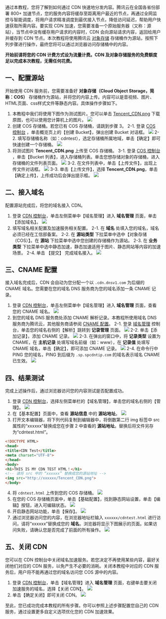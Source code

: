 通过本教程，您将了解到如何通过 CDN 快速地分发内容。腾讯云在全国各省份部署 800+ 加速节点，您的服务内容将缓存至距离用户最近的节点，再通过全网监控与智能调度，将用户请求精准调度到最优接入节点，降低访问延迟，帮助用户快速获取所需内容。要实现 CDN 加速，您需要准备一个原始服务器（又称：源站），当节点中没有缓存用户请求的内容时，CDN 会向源站请求内容，返回给用户并缓存到 CDN 节点。本次教程将使用腾讯云 [对象存储](https://cloud.tencent.com/product/cos) 存储桶作为源站，按照下列步骤进行操作，最终您将可以通过浏览器访问存储桶中的内容。

**开始前请将您的 CDN 计费方式设为流量计费。CDN 及对象存储服务的免费额度足以完成本次教程，无需任何花费。**

## 一、配置源站
开始使用 CDN 服务前，您需要准备好 **对象存储（Cloud Object Storage，简称：COS）** 存储桶作为源站，并将您的内容上传。内容可以是音视频、图片、HTML页面、css样式文件等静态内容。具体操作步骤如下。
1. 本教程中我们将使用下图作为测试图片。您可以单击 [Tencent_CDN.png](http://cdntest-1253833564.cosgz.myqcloud.com/Tencent_CDN.png) 下载原图，也可以使用您计算机上的图片。
![](https://mc.qcloudimg.com/static/img/975e127f832bf943b5b0575d96c9d160/Tencent_CDN.png)
2. 创建 COS 存储桶。若您已有 COS 存储桶，请跳到步骤 3。
	2-1. 登录 [COS 控制台](https://console.cloud.tencent.com/cos4) ，单击概览页上的【创建 Bucket】，弹出创建 Bucket 对话框。
	![](https://mc.qcloudimg.com/static/img/94a92b09d6dd58e9de2e9a3c8a3c3586/image.png)
	2-2. 填写存储桶名称（如：cdntest），选定存储桶所属地域，单击【确定】即可快速创建一个存储桶。
	![](https://mc.qcloudimg.com/static/img/2da55897ed9666300bb2a0eeacdb0ea6/create_bucket.png)
3. 将测试图片 **Tencent_CDN.png** 上传至 COS 存储桶。
	3-1. 登录 [COS 控制台](https://console.cloud.tencent.com/cos4) ，单击【Bucket 列表】，进入存储桶列表。单击您想存储对象的存储桶，进入存储桶的文件列表页面。
	![](https://mc.qcloudimg.com/static/img/ddbbd04cea224839ec026ca11c2ea56c/bucket_list.png)
	3-2. 在文件列表中，单击【上传文件】，出现上传文件对话框。
	![](https://mc.qcloudimg.com/static/img/78b365fd883bfd6231a65c3f9d935166/upload_file.png)
	3-3. 单击【上传文件】，选择 **Tencent_CDN.png**，单击【确定上传】，上传成功后会弹出提示框。
	![](https://mc.qcloudimg.com/static/img/ca01c8ea5c1032e067ba572e5360953a/select_file.png)

## 二、接入域名
配置源站完成后，将您的域名接入 CDN。
1. 登录 [CDN 控制台](https://console.cloud.tencent.com/cdn)，单击左侧菜单中【域名管理】进入 **域名管理** 页面，单击【添加域名】。
![](https://mc.qcloudimg.com/static/img/e68a96fa42843fa13f58afc7ba15e2fe/add_host.png)
2. 填写域名相关配置及加速服务相关配置。
	2-1. 在 **域名** 处填入您的域名，域名必须已经在工信部备案。
	2-2. 在 **源站类型** 下拉菜单中选中【对象存储（COS）】。在 **源站** 下拉菜单中选中您创建的存储桶作为源站。 
	2-3. 在 **业务类型** 下拉菜单中选中静态加速，静态加速适用于图片、静态网站等内容的加速场景。
	2-4. 单击 【提交】 完成域名接入。
	![](https://mc.qcloudimg.com/static/img/7662acc676fa17f306712da17f75b7de/add_domain.png)

## 三、CNAME 配置
接入域名完成后，CDN 会自动为您分配一个以 ```.cdn.dnsv1.com``` 为后缀的 CNAME 域名。您需要在您的域名 DNS 服务商为您的域名添加一条 CNAME 记录。
1. 登录 [CDN 控制台](https://console.cloud.tencent.com/cdn)，单击左侧菜单中【域名管理】进入 **域名管理** 页面，查看您的 CNAME 域名。
![](https://mc.qcloudimg.com/static/img/39bf233c5145c1f1c64bfa2c628c6019/check_cname.png)
2. 到您的域名 DNS 服务商处添加 CNAME 解析记录。本教程所使用域名 DNS 服务商为腾讯云，其他服务商请参阅 [CNAME 配置](https://cloud.tencent.com/document/product/228/3121)。
	2-1. 登录 [域名管理](https://console.cloud.tencent.com/domain) 控制台，单击您的域名右侧的【解析】跳转到 **记录管理** 页面。
	![](https://mc.qcloudimg.com/static/img/d736722a9a2f0788f55c3ea10320baab/mydomain.png)
	2-2. 单击【添加记录】，添加 CNAME 记录。
	![](https://mc.qcloudimg.com/static/img/280a9f09e37eeb5938a8b10b7e671b9c/add_record.png)
	2-3. 在弹出的窗口中，将 **记录类型** 设置为 CNAME，在 **主机记录** 处填写域名前缀（如：www），在 **记录值** 处填写 CNAME 域名，单击【确定】，即可添加 CNAME 记录。
	![](https://mc.qcloudimg.com/static/img/398f272e255e7645c7a170c483a29f68/record_info.png)
	2-4. 在命令行中 PING 您的域名，PING 到后缀为 ```.sp.spcdntip.com``` 的域名表示域名 CNAME 已生效。
	![](https://mc.qcloudimg.com/static/img/6935d942002b83117157028b6dbad46c/ping.png)


## 四、结果测试
完成上述操作后，通过浏览器访问您的内容测试是否配置成功。
1. 登录 [CDN 控制台](https://console.cloud.tencent.com/cdn)，选择左侧菜单栏的【域名管理】，单击您的域名右侧的【管理】。
![](https://mc.qcloudimg.com/static/img/064a6808d098beea397e55b6e776194d/domain_manage.png)
2. 在【基本配置】页面中，查看 **源站信息** 中的 **源站地址**。
![](https://mc.qcloudimg.com/static/img/72392441874862aa65307d4214af1ec8/host_info.png)
3. 打开文本编辑器，将下列代码复制到编辑器中，将倒数第二行 img 标签中 src 属性的“xxxxxx”替换成您在步骤 2 中查看的 **源站地址**。替换后将文件另存为“cdntest.html”。
``` HTML
<!DOCTYPE HTML>
<head>
<title>CDN Test</title>
<meta charset="UTF-8">
</head>
<body>
<h1>THIS IS MY CDN TEST HTML！</h1>
<!-- 请将 src 中的 “xxxxxx” 替换成您的源站地址 -->
<img src="http://xxxxxx/Tencent_CDN.png">
</body>
```
4. 将 ```cdntest.html``` 上传到您的 COS 存储桶。
![](https://mc.qcloudimg.com/static/img/0ead26411755696e3b61a5f4eb8feb18/upload_html.png)
5. 在您的 COS 存储桶页面中，单击【基础配置】，找到静态网站设置，单击【编辑】按钮，进入可编辑状态。
![](https://mc.qcloudimg.com/static/img/682188854dabd038d34a452569feefa3/image.png)
6. 开启静态网站功能，单击【保存】。
![](https://mc.qcloudimg.com/static/img/cc3a70001267a80581c162ecb83f2d96/static_site.png)
7. 通过浏览器访问您的内容，在浏览器地址栏输入 ```xxxxxx/cdntest.html``` 进行访问，请将“xxxxxx”替换成您的 **域名**。浏览器将显示下图展示的页面。如果访问失败，请确认您是否完成了前面的所有操作。
![](https://mc.qcloudimg.com/static/img/3b1dc8791ca7540f1f3e119f0f31e741/test_ok.png)

## 五、关闭 CDN
您可以在 CDN 控制台中关闭域名加速服务。若您决定不再使用某些内容，最好关闭他们对应的 CDN 服务，以免产生不必要的消耗。关闭本教程中对应的 CDN 服务后，用户将不能再通过您的域名访问您 COS 源中的内容。
1. 登录 [CDN 控制台](https://console.cloud.tencent.com/cdn)，单击【域名管理】进入 **域名管理** 页面，右键单击要关闭加速服务的域名，选择【关闭 CDN】。
![](https://mc.qcloudimg.com/static/img/367e6359e85fb7eebb2a9867506948a8/shutdown_cdn.png)
2. 单击【确定关闭】即可关闭 CDN。
![](https://mc.qcloudimg.com/static/img/6f16a16eb5999c72ad9b3b39139eccd7/shutdown_confirm.png)

至此，您已成功完成本教程的所有步骤。你可以参照上述步骤配置您自己的 CDN 服务，通过设置更多自定义选项优化您的 CDN 加速效果。